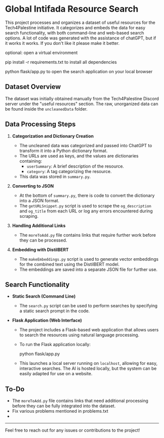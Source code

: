 # Global Intifada Resource Search

This project processes and organizes a dataset of useful resources for the Tech4Palestine initiative. It categorizes and embeds the data for easy search functionality, with both command-line and web-based search options.
A lot of code was generated with the assistance of chatGPT, but if it works it works. If you don't like it please make it better.

optional: open a virtual environment

pip install -r requirements.txt
to install all dependencies

python flask/app.py to open the search application on your local browser



## Dataset Overview

The dataset was initially obtained manually from the Tech4Palestine Discord server under the "useful resources" section. The raw, unorganized data can be found inside the `uncleanedData` folder.

## Data Processing Steps

1. **Categorization and Dictionary Creation**
   - The uncleaned data was categorized and passed into ChatGPT to transform it into a Python dictionary format.
   - The URLs are used as keys, and the values are dictionaries containing:
     - `userSummary`: A brief description of the resource.
     - `category`: A tag categorizing the resource.
   - This data was stored in `summary.py`.

2. **Converting to JSON**
   - At the bottom of `summary.py`, there is code to convert the dictionary into a JSON format.
   - The `getURLSnippet.py` script is used to scrape the `og_description` and `og_title` from each URL or log any errors encountered during scraping.

3. **Handling Additional Links**
   - The `moreToAdd.py` file contains links that require further work before they can be processed.

4. **Embedding with DistilBERT**
   - The `makeEmbeddings.py` script is used to generate vector embeddings for the combined text using the DistilBERT model.
   - The embeddings are saved into a separate JSON file for further use.

## Search Functionality

- **Static Search (Command Line)**
  - The `search.py` script can be used to perform searches by specifying a static search prompt in the code.

- **Flask Application (Web Interface)**
  - The project includes a Flask-based web application that allows users to search the resources using natural language processing.
  - To run the Flask application locally:
    
    python flask/app.py
    
  - This launches a local server running on `localhost`, allowing for easy, interactive searches. The AI is hosted locally, but the system can be easily adapted for use on a website.

## To-Do

- The `moreToAdd.py` file contains links that need additional processing before they can be fully integrated into the dataset.
- Fix various problems mentioned in problems.txt
- 

---

Feel free to reach out for any issues or contributions to the project!
